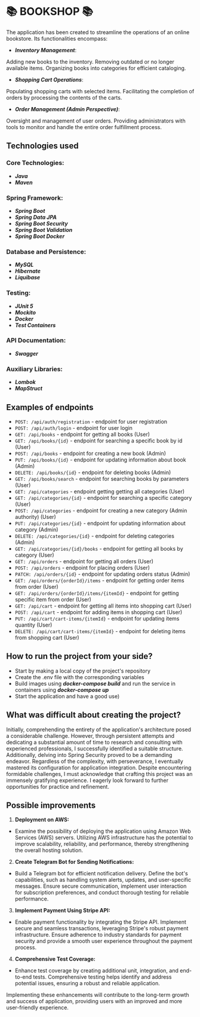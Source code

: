 # 📚 __**BOOKSHOP**__ 📚
The application has been created to streamline the operations of an online bookstore. Its functionalities encompass:

* ***Inventory Management***:

Adding new books to the inventory.
Removing outdated or no longer available items.
Organizing books into categories for efficient cataloging.
+ ***Shopping Cart Operations***:

Populating shopping carts with selected items.
Facilitating the completion of orders by processing the contents of the carts.
* ***Order Management (Admin Perspective)***:

Oversight and management of user orders.
Providing administrators with tools to monitor and handle the entire order fulfillment process.
## Technologies used
### Core Technologies:
* ***Java***
* ***Maven***
### Spring Framework:
* ***Spring Boot***
* ***Spring Data JPA***
* ***Spring Boot Security***
* ***Spring Boot Validation***
* ***Spring Boot Docker***
### Database and Persistence:
* ***MySQL***
* ***Hibernate***
* ***Liquibase***
### Testing:
* ***JUnit 5***
* ***Mockito***
* ***Docker***
* ***Test Containers***
### API Documentation:
* ***Swagger***
### Auxiliary Libraries:
* ***Lombok***
* ***MapStruct***
## Examples of endpoints
+ `POST: /api/auth/registration` - endpoint for user registration
+ `POST: /api/auth/login` - endpoint for user login
+ `GET: /api/books` - endpoint for getting all books (User)
+ `GET: /api/books/{id}` - endpoint for searching a specific book by id (User)
+ `POST: /api/books` - endpoint for creating a new book (Admin)
+ `PUT: /api/books/{id}` - endpoint for updating information about book (Admin)
+ `DELETE: /api/books/{id}` - endpoint for deleting books (Admin)
+ `GET: /api/books/search` - endpoint for searching books by parameters (User)
+ `GET: /api/categories` - endpoint getting getting  all categories (User)
+ `GET: /api/categories/{id}` - endpoint for searching a specific category (User)
+ `POST: /api/categories` - endpoint for creating a new category (Admin authority) (User)
+ `PUT: /api/categories/{id}` - endpoint for updating information about category (Admin)
+ `DELETE: /api/categories/{id}` - endpoint for deleting categories (Admin)
+ `GET: /api/categories/{id}/books` - endpoint for getting all books by category (User)
+ `GET: /api/orders` - endpoint for getting all orders (User)
+ `POST: /api/orders` - endpoint for placing orders (User)
+ `PATCH: /api/orders/{id}` - endpoint for updating orders status (Admin)
+ `GET: /api/orders/{orderId}/items` - endpoint for getting order items from order (User)
+ `GET: /api/orders/{orderId}/items/{itemId}` - endpoint for getting specific item from order (User)
+ `GET: /api/cart` - endpoint for getting all items into shopping cart (User)
+ `POST: /api/cart` - endpoint for adding items in shopping cart (User)
+ `PUT: /api/cart/cart-items/{itemId}` - endpoint for updating items quantity (User)
+ `DELETE: /api/cart/cart-items/{itemId}` - endpoint for deleting items from shopping cart (User)
## How to run the project from your side?
* Start by making a local copy of the project's repository
* Create the .env file with the corresponding variables
* Build images using ***docker-compose build*** and run the service in containers using ***docker-compose up***
* Start the application and have a good use)
## What was difficult about creating the project?
Initially, comprehending the entirety of the application's architecture posed a considerable challenge. However, through persistent attempts and dedicating a substantial amount of time to research and consulting with experienced professionals, I successfully identified a suitable structure.
Additionally, delving into Spring Security proved to be a demanding endeavor.
Regardless of the complexity, with perseverance, I eventually mastered its configuration for application integration. Despite encountering formidable challenges, I must acknowledge that crafting this project was an immensely gratifying experience. I eagerly look forward to further opportunities for practice and refinement.
## Possible improvements
1. **Deployment on AWS:**
- Examine the possibility of deploying the application using Amazon Web Services (AWS) servers. Utilizing AWS infrastructure has the potential to improve scalability, reliability, and performance, thereby strengthening the overall hosting solution.
2. **Create Telegram Bot for Sending Notifications:**
- Build a Telegram bot for efficient notification delivery. Define the bot's capabilities, such as handling system alerts, updates, and user-specific messages. Ensure secure communication, implement user interaction for subscription preferences, and conduct thorough testing for reliable performance.
3. **Implement Payment Using Stripe API:**
- Enable payment functionality by integrating the Stripe API. Implement secure and seamless transactions, leveraging Stripe's robust payment infrastructure. Ensure adherence to industry standards for payment security and provide a smooth user experience throughout the payment process.
4. **Comprehensive Test Coverage:**
- Enhance test coverage by creating additional unit, integration, and end-to-end tests. Comprehensive testing helps identify and address potential issues, ensuring a robust and reliable application.

Implementing these enhancements will contribute to the long-term growth and success of application, providing users with an improved and more user-friendly experience.
